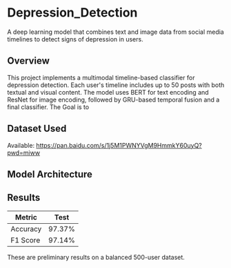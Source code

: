 # Depression_Detection
A deep learning model that combines text and image data from social media timelines to detect signs of depression in users.

## Overview
This project implements a multimodal timeline-based classifier for depression detection. Each user's timeline includes up to 50 posts with both textual and visual content. The model uses BERT for text encoding and ResNet for image encoding, followed by GRU-based temporal fusion and a final classifier. The Goal is to 

## Dataset Used
Available: https://pan.baidu.com/s/1j5M1PWNYVgM9HmmkY60uyQ?pwd=miww

## Model Architecture


## Results

| Metric        | Test   |
|---------------|--------|
| Accuracy      | 97.37% |
| F1 Score      | 97.14% |

These are preliminary results on a balanced 500-user dataset.

